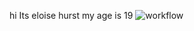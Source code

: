 hi
Its eloise hurst
my age is 19
![workflow](https://github.com/<UserName>/<RepositoryName>/actions/workflows/main.yml/badge.svg)